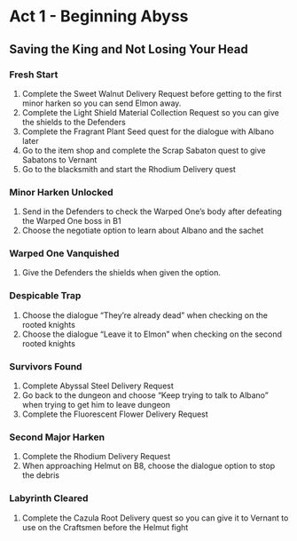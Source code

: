 # Act 1 - Beginning Abyss

## Saving the King and Not Losing Your Head

### Fresh Start

   1. Complete the Sweet Walnut Delivery Request before getting to the first minor harken so you can send Elmon away.
   2. Complete the Light Shield Material Collection Request so you can give the shields to the Defenders  
   3. Complete the Fragrant Plant Seed quest for the dialogue with Albano later  
   4. Go to the item shop and complete the Scrap Sabaton quest to give Sabatons to Vernant  
   5. Go to the blacksmith and start the Rhodium Delivery quest

### Minor Harken Unlocked

   1. Send in the Defenders to check the Warped One’s body after defeating the Warped One boss in B1  
   2. Choose the negotiate option to learn about Albano and the sachet  

### Warped One Vanquished

   1. Give the Defenders the shields when given the option.

### Despicable Trap

   1. Choose the dialogue “They’re already dead” when checking on the rooted knights  
   2. Choose the dialogue “Leave it to Elmon” when checking on the second rooted knights  

### Survivors Found

   1. Complete Abyssal Steel Delivery Request  
   2. Go back to the dungeon and choose “Keep trying to talk to Albano” when trying to get him to leave dungeon  
   3. Complete the Fluorescent Flower Delivery Request  

### Second Major Harken

   1. Complete the Rhodium Delivery Request  
   2. When approaching Helmut on B8, choose the dialogue option to stop the debris  
### Labyrinth Cleared

   1. Complete the Cazula Root Delivery quest so you can give it to Vernant to use on the Craftsmen before the Helmut fight

# 
